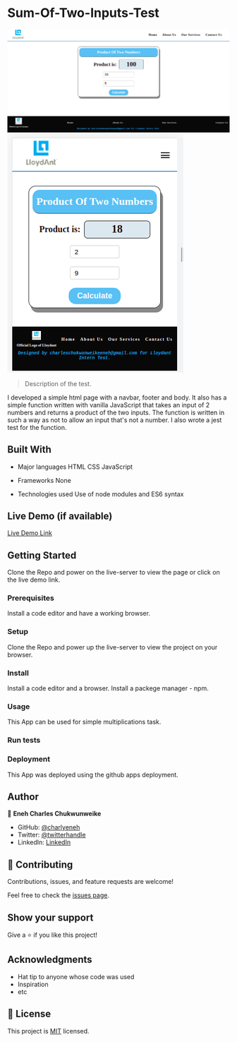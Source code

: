 # Sum-Of-Two-Inputs-Test

![screenshot](./images/desktop.png)
![screenshot](./images/mobile.png)

> Description of the test.

I developed a simple html page with a navbar, footer and body.
It also has a simple function written with vanilla JavaScript that takes an input of 2 numbers and returns a product of the two inputs. The function is written in such a way as not to allow an input that's not a number. I also wrote a jest test for the function.

## Built With

- Major languages
  HTML
  CSS
  JavaScript

- Frameworks
  None

- Technologies used
  Use of node modules and ES6 syntax

## Live Demo (if available)

[Live Demo Link](https://charlyeneh.github.io/Product-Of-Two-Inputs-Test/)

## Getting Started

Clone the Repo and power on the live-server to view the page or click on the live demo link.

### Prerequisites

Install a code editor and have a working browser.

### Setup

Clone the Repo and power up the live-server to view the project on your browser.

### Install

Install a code editor and a browser.
Install a packege manager - npm.

### Usage

This App can be used for simple multiplications task.

### Run tests

### Deployment

This App was deployed using the github apps deployment.

## Author

👤 **Eneh Charles Chukwunweike**

- GitHub: [@charlyeneh](https://github.com/charlyeneh)
- Twitter: [@twitterhandle](https://twitter.com/ProgrammerBaby?s=09)
- LinkedIn: [LinkedIn](https://www.linkedin.com/in/charles-chukwunweike-eneh)

## 🤝 Contributing

Contributions, issues, and feature requests are welcome!

Feel free to check the [issues page](https://github.com/charlyeneh/Product-Of-Two-Inputs-Test/issues).

## Show your support

Give a ⭐️ if you like this project!

## Acknowledgments

- Hat tip to anyone whose code was used
- Inspiration
- etc

## 📝 License

This project is [MIT](./MIT.md) licensed.
